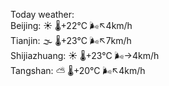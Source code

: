 Today weather:  
Beijing: ☀️   🌡️+22°C 🌬️↖4km/h  
Tianjin: 🌫  🌡️+23°C 🌬️↖7km/h  
Shijiazhuang: ☀️   🌡️+23°C 🌬️→4km/h  
Tangshan: ⛅️  🌡️+20°C 🌬️↖4km/h  
